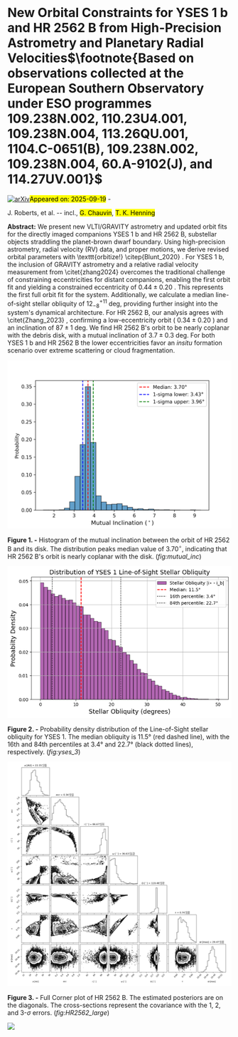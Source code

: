 <div class="macros" style="visibility:hidden;">
$\newcommand{\ensuremath}{}$
$\newcommand{\xspace}{}$
$\newcommand{\object}[1]{\texttt{#1}}$
$\newcommand{\farcs}{{.}''}$
$\newcommand{\farcm}{{.}'}$
$\newcommand{\arcsec}{''}$
$\newcommand{\arcmin}{'}$
$\newcommand{\ion}[2]{#1#2}$
$\newcommand{\textsc}[1]{\textrm{#1}}$
$\newcommand{\hl}[1]{\textrm{#1}}$
$\newcommand{\footnote}[1]{}$
$\newcommand{\mstar}{\ensuremath{M_\star}}$
$\newcommand{\msun}{\ensuremath{M_\odot}}$
$\newcommand{\mjup}{\ensuremath{M_J}}$
$\newcommand{\rjup}{\ensuremath{R_J}}$
$\newcommand{\ms}{\ensuremath{\mathrm{km s^{-1}}}}$
$\newcommand{\kms}{\ensuremath{\mathrm{km s^{-1}}}}$
$\newcommand{\red}[1]{\textcolor{red}{#1}}$
$\newcommand{\blue}[1]{\textcolor{blue}{#1}}$
$\newcommand{\highlight}[1]{\textbf{#1}}$</div>



<div id="title">

# New Orbital Constraints for YSES 1 b and HR 2562 B from High-Precision Astrometry and Planetary Radial Velocities$\footnote{Based on observations collected at the European Southern Observatory under ESO programmes 109.238N.002, 110.23U4.001, 109.238N.004, 113.26QU.001, 1104.C-0651(B), 109.238N.002, 109.238N.004, 60.A-9102(J), and 114.27UV.001}$

</div>
<div id="comments">

[![arXiv](https://img.shields.io/badge/arXiv-2509.14321-b31b1b.svg)](https://arxiv.org/abs/2509.14321)<mark>Appeared on: 2025-09-19</mark> - 

</div>
<div id="authors">

J. Roberts, et al. -- incl., <mark>G. Chauvin</mark>, <mark>T. K. Henning</mark>

</div>
<div id="abstract">

**Abstract:** We present new VLTI/GRAVITY astrometry and updated orbit fits for the directly imaged companions YSES 1 b and HR 2562 B, substellar objects straddling the planet-brown dwarf boundary. Using high-precision astrometry, radial velocity (RV) data, and proper motions, we derive revised orbital parameters with \texttt{orbitize!} \citep{Blunt_2020} . For YSES 1 b, the inclusion of GRAVITY astrometry and a relative radial velocity measurement from \citet{zhang2024} overcomes the traditional challenge of constraining eccentricities for distant companions, enabling the first orbit fit and yielding a constrained eccentricity of $0.44\pm0.20$ . This represents the first full orbit fit for the system. Additionally, we calculate a median line-of-sight stellar obliquity of $12^{+11}_{-8}$ deg, providing further insight into the system's dynamical architecture. For HR 2562 B, our analysis agrees with \citet{Zhang_2023} , confirming a low-eccentricity orbit ( $0.34\pm0.20$ ) and an inclination of $87\pm 1$ deg. We find HR 2562 B's orbit to be nearly coplanar with the debris disk, with a mutual inclination of $3.7\pm 0.3$ deg. For both YSES 1 b and HR 2562 B the lower eccentricities favor an ${in situ}$ formation scenario over extreme scattering or cloud fragmentation.

</div>

<div id="div_fig1">

<img src="tmp_2509.14321/./mutual_inclination_histogram.png" alt="Fig1" width="100%"/>

**Figure 1. -** Histogram of the mutual inclination between the orbit of HR 2562 B and its disk. The distribution peaks median value of $3.70^\circ$, indicating that HR 2562 B's orbit is nearly coplanar with the disk. (*fig:mutual_inc*)

</div>
<div id="div_fig2">

<img src="tmp_2509.14321/./YSESLOS.png" alt="Fig2" width="100%"/>

**Figure 2. -** Probability density distribution of the Line-of-Sight stellar obliquity for YSES 1. The median obliquity is 11.5° (red dashed line), with the 16th and 84th percentiles at 3.4° and 22.7° (black dotted lines), respectively.
 (*fig:yses_3*)

</div>
<div id="div_fig3">

<img src="tmp_2509.14321/./HR2562_fullcorner_paper.png" alt="Fig3" width="100%"/>

**Figure 3. -** Full Corner plot of HR 2562 B. The estimated posteriors are on the diagonals. The cross-sections represent the covariance with the 1, 2, and 3-$\sigma$ errors.
 (*fig:HR2562_large*)

</div><div id="qrcode"><img src=https://api.qrserver.com/v1/create-qr-code/?size=100x100&data="https://arxiv.org/abs/2509.14321"></div>